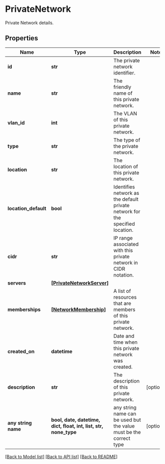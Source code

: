 # PrivateNetwork

Private Network details.

## Properties
Name | Type | Description | Notes
------------ | ------------- | ------------- | -------------
**id** | **str** | The private network identifier. | 
**name** | **str** | The friendly name of this private network. | 
**vlan_id** | **int** | The VLAN of this private network. | 
**type** | **str** | The type of the private network. | 
**location** | **str** | The location of this private network. | 
**location_default** | **bool** | Identifies network as the default private network for the specified location. | 
**cidr** | **str** | IP range associated with this private network in CIDR notation. | 
**servers** | [**[PrivateNetworkServer]**](PrivateNetworkServer.md) |  | 
**memberships** | [**[NetworkMembership]**](NetworkMembership.md) | A list of resources that are members of this private network. | 
**created_on** | **datetime** | Date and time when this private network was created. | 
**description** | **str** | The description of this private network. | [optional] 
**any string name** | **bool, date, datetime, dict, float, int, list, str, none_type** | any string name can be used but the value must be the correct type | [optional]

[[Back to Model list]](../README.md#documentation-for-models) [[Back to API list]](../README.md#documentation-for-api-endpoints) [[Back to README]](../README.md)


